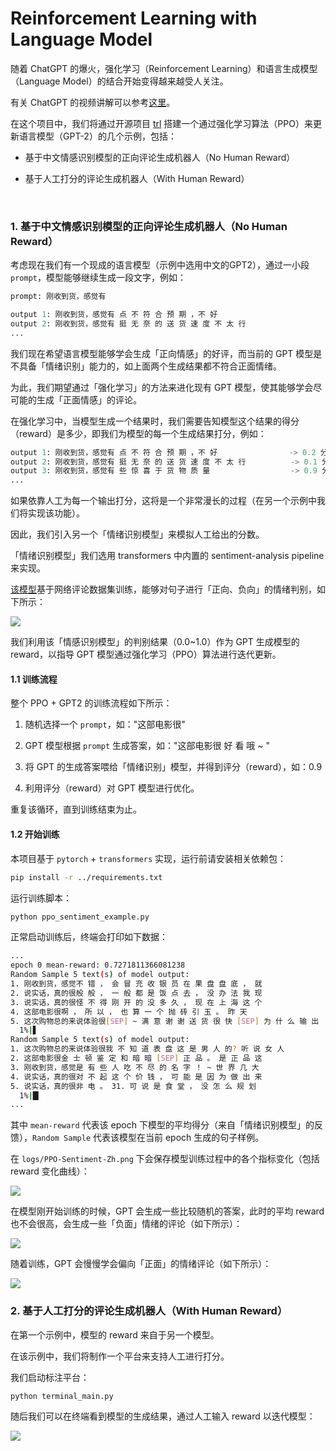 # Reinforcement Learning with Language Model

随着 ChatGPT 的爆火，强化学习（Reinforcement Learning）和语言生成模型（Language Model）的结合开始变得越来越受人关注。

有关 ChatGPT 的视频讲解可以参考[这里](https://www.bilibili.com/video/BV1BG4y137SH/?vd_source=0df98e40ba56afac31703b0d5dba509f#reply143954452208)。

在这个项目中，我们将通过开源项目 [trl](https://github.com/lvwerra/trl) 搭建一个通过强化学习算法（PPO）来更新语言模型（GPT-2）的几个示例，包括：

* 基于中文情感识别模型的正向评论生成机器人（No Human Reward）

* 基于人工打分的评论生成机器人（With Human Reward）

<br>

### 1. 基于中文情感识别模型的正向评论生成机器人（No Human Reward）

考虑现在我们有一个现成的语言模型（示例中选用中文的GPT2），通过一小段 `prompt`，模型能够继续生成一段文字，例如：

```python
prompt: 刚收到货，感觉有

output 1: 刚收到货，感觉有 点 不 符 合 预 期 ，不 好
output 2: 刚收到货，感觉有 挺 无 奈 的 送 货 速 度 不 太 行
...
```

我们现在希望语言模型能够学会生成「正向情感」的好评，而当前的 GPT 模型是不具备「情绪识别」能力的，如上面两个生成结果都不符合正面情绪。

为此，我们期望通过「强化学习」的方法来进化现有 GPT 模型，使其能够学会尽可能的生成「正面情感」的评论。

在强化学习中，当模型生成一个结果时，我们需要告知模型这个结果的得分（reward）是多少，即我们为模型的每一个生成结果打分，例如：


```python
output 1: 刚收到货，感觉有 点 不 符 合 预 期 ，不 好                -> 0.2 分
output 2: 刚收到货，感觉有 挺 无 奈 的 送 货 速 度 不 太 行          -> 0.1 分
output 3: 刚收到货，感觉有 些 惊 喜 于 货 物 质 量                  -> 0.9 分
...
```

如果依靠人工为每一个输出打分，这将是一个非常漫长的过程（在另一个示例中我们将实现该功能）。

因此，我们引入另一个「情绪识别模型」来模拟人工给出的分数。

「情绪识别模型」我们选用 transformers 中内置的 sentiment-analysis pipeline 来实现。

[该模型](https://huggingface.co/uer/roberta-base-finetuned-jd-binary-chinese)基于网络评论数据集训练，能够对句子进行「正向、负向」的情绪判别，如下所示：

<img src='assets/sentiment-analysis.png'>

我们利用该「情感识别模型」的判别结果（0.0~1.0）作为 GPT 生成模型的 reward，以指导 GPT 模型通过强化学习（PPO）算法进行迭代更新。

#### 1.1 训练流程

整个 PPO + GPT2 的训练流程如下所示：

1. 随机选择一个 `prompt`，如："这部电影很"

2. GPT 模型根据 `prompt` 生成答案，如："这部电影很 好 看 哦 ~ "

3. 将 GPT 的生成答案喂给「情绪识别」模型，并得到评分（reward），如：0.9

4. 利用评分（reward）对 GPT 模型进行优化。

重复该循环，直到训练结束为止。

#### 1.2 开始训练

本项目基于 `pytorch` + `transformers` 实现，运行前请安装相关依赖包：

```sh
pip install -r ../requirements.txt
```

运行训练脚本：

```sh
python ppo_sentiment_example.py
```

正常启动训练后，终端会打印如下数据：

```sh
...
epoch 0 mean-reward: 0.7271811366081238
Random Sample 5 text(s) of model output:
1. 刚收到货，感觉不 错 ， 会 冒 充 收 银 员 在 果 盘 盘 底 ， 就
2. 说实话，真的很般 般 ， 一 般 都 是 饭 点 去 ， 没 办 法 我 现
3. 说实话，真的很怪 不 得 刚 开 的 没 多 久 ， 现 在 上 海 这 个
4. 这部电影很啊 ， 所 以 ， 也 算 一 个 抛 砖 引 玉 。 昨 天
5. 这次购物总的来说体验很[SEP] ~ 满 意 谢 谢 送 货 很 快 [SEP] 为 什 么 输 出
  1%|▋                                                                                                     | 1/157 [00:55<2:23:53, 55.34s/it]epoch 1 mean-reward: 0.7439988851547241
Random Sample 5 text(s) of model output:
1. 这次购物总的来说体验很我 不 知 道 表 盘 这 是 男 人 的? 听 说 女 人
2. 这部电影很金 士 顿 鉴 定 和 暗 暗 [SEP] 正 品 。 是 正 品 这
3. 刚收到货，感觉是 有 些 人 吃 不 尽 的 名 字 ！ ~ 世 界 几 大
4. 说实话，真的很对 不 起 这 个 价 钱 ， 可 能 是 因 为 做 出 来
5. 说实话，真的很非 电 。 31. 可 说 是 食 堂 ， 没 怎 么 规 划
  1%|█▎                                                                                                    | 2/157 [01:51<2:24:31, 55.95s/it]epoch 2 mean-reward: 0.8219242691993713
...
```

其中 `mean-reward` 代表该 epoch 下模型的平均得分（来自「情绪识别模型」的反馈），`Random Sample` 代表该模型在当前 epoch 生成的句子样例。

在 `logs/PPO-Sentiment-Zh.png` 下会保存模型训练过程中的各个指标变化（包括 reward 变化曲线）：

<img src='assets/PPO-Sentiment-Zh.png'>

在模型刚开始训练的时候，GPT 会生成一些比较随机的答案，此时的平均 reward 也不会很高，会生成一些「负面」情绪的评论（如下所示）：

<img src='assets/start.jpg'>

随着训练，GPT 会慢慢学会偏向「正面」的情绪评论（如下所示）：

<img src='assets/end.jpg'>

<br>

### 2. 基于人工打分的评论生成机器人（With Human Reward）

在第一个示例中，模型的 reward 来自于另一个模型。

在该示例中，我们将制作一个平台来支持人工进行打分。

我们启动标注平台：

```sh
python terminal_main.py 
```

随后我们可以在终端看到模型的生成结果，通过人工输入 reward 以迭代模型：

<img src='assets/terminal.png'>


